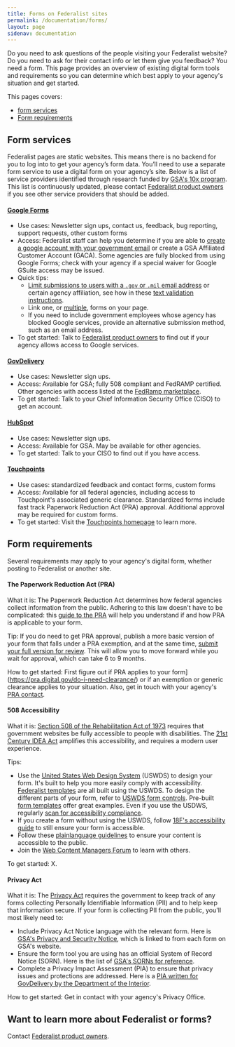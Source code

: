 ```yaml
---
title: Forms on Federalist sites
permalink: /documentation/forms/
layout: page
sidenav: documentation
---
```

Do you need to ask questions of the people visiting your Federalist website? Do you need to ask for their contact info or let them give you feedback? You need a form. This page provides an overview of existing digital form tools and requirements so you can determine which best apply to your agency's situation and get started.

This pages covers:
* [form services](#choosing-a-form-service)
* [Form requirements](#form-requirements)

## Form services
Federalist pages are static websites. This means there is no backend for you to log into to get your agency’s form data. You’ll need to use a separate form service to use a digital form on your agency’s site. Below is a list of service providers identified through research funded by [GSA's 10x program](https://18f.gsa.gov/tags/10x/). This list is continuously updated, please contact [Federalist product owners](x) if you see other service providers that should be added.

#### [Google Forms](https://www.google.com/forms/about/)
- Use cases: Newsletter sign ups, contact us, feedback, bug reporting, support requests, other custom forms
- Access: Federalist staff can help you determine if you are able to [create a google account with your government email](https://accounts.google.com/SignUpWithoutGmail) or create a GSA Affiliated Customer Account (GACA). Some agencies are fully blocked from using Google Forms; check with your agency if a special waiver for Google GSuite access may be issued.
- Quick tips:
  * [Limit submissions to users with a `.gov` or `.mil` email address](https://docs.google.com/forms/d/e/1FAIpQLSePimoF0RkiCP62BSIL_yj0yMXEUePNJ9AabPJqq1Xzbp_GVg/viewform) or certain agency affiliation, see how in these [text validation instructions](https://support.google.com/docs/answer/3378864?hl=en).
  * Link one, or [multiple](https://coe.gsa.gov/connect/contact-us.html#joinus), forms on your page.
  * If you need to include government employees whose agency has blocked Google services, provide an alternative submission method, such as an email address.
- To get started: Talk to [Federalist product owners](x) to find out if your agency allows access to Google services.

#### [GovDelivery](https://granicus.com/solution/govdelivery/)
- Use cases: Newsletter sign ups.
- Access: Available for GSA; fully 508 compliant and FedRAMP certified. Other agencies with access listed at the [FedRamp marketplace](https://marketplace.fedramp.gov/#/product/govdelivery-communications-cloud?sort=productName&productNameSearch=govdelivery).
- To get started:  Talk to your Chief Information Security Office (CISO) to get an account.

#### [HubSpot](https://www.hubspot.com/)
- Use cases: Newsletter sign ups.
- Access: Available for GSA. May be available for other agencies.
- To get started: Talk to your CISO to find out if you have access.

#### [Touchpoints](https://feedback.usa.gov/touchpoints/)
- Use cases: standardized feedback and contact forms, custom forms
- Access: Available for all federal agencies, including access to Touchpoint's associated generic clearance. Standardized forms include fast track Paperwork Reduction Act (PRA) approval. Additional approval may be required for custom forms.
- To get started: Visit the [Touchpoints homepage](https://feedback.usa.gov/touchpoints/) to learn more.

## Form requirements
Several requirements may apply to your agency's digital form, whether posting to Federalist or another site.

#### The Paperwork Reduction Act (PRA)
What it is: The Paperwork Reduction Act determines how federal agencies collect information from the public. Adhering to this law doesn't have to be complicated: this [guide to the PRA](https://pra.digital.gov/) will help you understand if and how PRA is applicable to your form.

Tip: If you do need to get PRA approval, publish a more basic version of your form that falls under a PRA exemption, and at the same time, [submit your full version for review](https://pra.digital.gov/clearance-process/). This will allow you to move forward while you wait for approval, which can take 6 to 9 months.

How to get started: First figure out if PRA applies to your form](https://pra.digital.gov/do-i-need-clearance/) or if an exemption or generic clearance applies to your situation. Also, get in touch with your agency's [PRA contact](https://pra.digital.gov/contact/).

#### 508 Accessibility
What it is: [Section 508 of the Rehabilitation Act of 1973](https://www.section508.gov/manage/laws-and-policies) requires that government websites be fully accessible to people with disabilities. The [21st Century IDEA Act](https://www.congress.gov/bill/115th-congress/house-bill/5759/text) amplifies this accessibility, and requires a modern user experience.

Tips:
- Use the [United States Web Design System](https://designsystem.digital.gov/) (USWDS) to design your form. It's built to help you more easily comply with accessibility. [Federalist templates](https://federalist.18f.gov/documentation/templates/) are all built using the USWDS. To design the different parts of your form, refer to [USWDS form controls](https://designsystem.digital.gov/components/form-controls/). Pre-built [form templates](https://designsystem.digital.gov/components/form-templates/) offer great examples. Even if you use the USDWS, regularly [scan for accessibility compliance](https://accessibility.18f.gov/tools/).
- If you create a form without using the USWDS, follow [18F's accessibility guide](https://accessibility.18f.gov/) to still ensure your form is accessible.
- Follow these [plainlanguage guidelines](https://plainlanguage.gov/guidelines/) to ensure your content is accessible to the public.
- Join the [Web Content Managers Forum](https://digital.gov/communities/web-content-managers/) to learn with others.

To get started: X. 

#### Privacy Act
What it is: The [Privacy Act](https://www.archives.gov/about/laws/privacy-act-1974.html) requires the government to keep track of any forms collecting Personally Identifiable Information (PII) and to help keep that information secure. If your form is collecting PII from the public, you'll most likely need to:
  - Include Privacy Act Notice language with the relevant form. Here is [GSA's Privacy and Security Notice](https://www.gsa.gov/website-information/privacy-and-security-notice), which is linked to from each form on GSA's website.
  - Ensure the form tool you are using has an official System of Record Notice (SORN). Here is the list of [GSA's SORNs for reference](https://www.gsa.gov/reference/gsa-privacy-program/systems-of-records-privacy-act/system-of-records-notices-sorns-privacy-act).
  - Complete a Privacy Impact Assessment (PIA) to ensure that privacy issues and protections are addressed. Here is a [PIA written for GovDelivery by the Department of the Interior](https://www.doi.gov/sites/doi.gov/files/uploads/govdelivery_pia_final_05.31.2017_1.pdf).

How to get started: Get in contact with your agency's Privacy Office.

## Want to learn more about Federalist or forms?
Contact [Federalist product owners](x).
